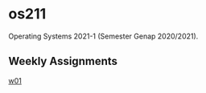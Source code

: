 # os211
Operating Systems 2021-1 (Semester Genap 2020/2021).


## Weekly Assignments
[w01](https://muzhaffaris.github.io/os211/w01)<br>
